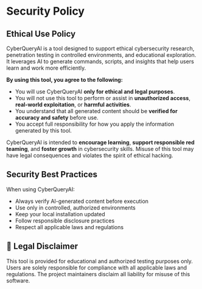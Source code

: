 # Security Policy

## Ethical Use Policy

CyberQueryAI is a tool designed to support ethical cybersecurity research, penetration testing in controlled environments, and educational exploration. It leverages AI to generate commands, scripts, and insights that help users learn and work more efficiently.

**By using this tool, you agree to the following:**

- You will use CyberQueryAI **only for ethical and legal purposes**.
- You will not use this tool to perform or assist in **unauthorized access**, **real-world exploitation**, or **harmful activities**.
- You understand that all generated content should be **verified for accuracy and safety** before use.
- You accept full responsibility for how you apply the information generated by this tool.

CyberQueryAI is intended to **encourage learning**, **support responsible red teaming**, and **foster growth** in cybersecurity skills. Misuse of this tool may have legal consequences and violates the spirit of ethical hacking.

## Security Best Practices

When using CyberQueryAI:

- Always verify AI-generated content before execution
- Use only in controlled, authorized environments
- Keep your local installation updated
- Follow responsible disclosure practices
- Respect all applicable laws and regulations

## 📝 Legal Disclaimer

This tool is provided for educational and authorized testing purposes only. Users are solely responsible for compliance with all applicable laws and regulations. The project maintainers disclaim all liability for misuse of this software.
